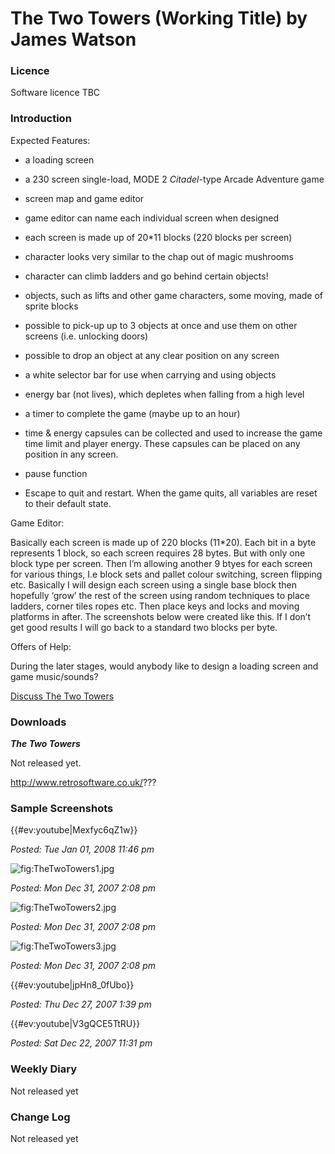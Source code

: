 # The Two Towers (Working Title) by James Watson

### Licence

Software licence TBC

### Introduction

Expected Features:

-   a loading screen
-   a 230 screen single-load, MODE 2 *Citadel*-type Arcade Adventure game
-   screen map and game editor
-   game editor can name each individual screen when designed
-   each screen is made up of 20\*11 blocks (220 blocks per screen)
-   character looks very similar to the chap out of magic mushrooms
-   character can climb ladders and go behind certain objects!
-   objects, such as lifts and other game characters, some moving, made of sprite blocks
-   possible to pick-up up to 3 objects at once and use them on other screens (i.e. unlocking doors)
-   possible to drop an object at any clear position on any screen
-   a white selector bar for use when carrying and using objects
-   energy bar (not lives), which depletes when falling from a high level
-   a timer to complete the game (maybe up to an hour)
-   time & energy capsules can be collected and used to increase the game time limit and player energy. These capsules can be placed on any position in any screen.
-   pause function
-   Escape to quit and restart. When the game quits, all variables are reset to their default state.

Game Editor:
Basically each screen is made up of 220 blocks (11\*20). Each bit in a byte represents 1 block, so each screen requires 28 bytes. But with only one block type per screen. Then I’m allowing another 9 btyes for each screen for various things, I.e block sets and pallet colour switching, screen flipping etc. Basically I will design each screen using a single base block then hopefully ‘grow’ the rest of the screen using random techniques to place ladders, corner tiles ropes etc. Then place keys and locks and moving platforms in after. The screenshots below were created like this. If I don’t get good results I will go back to a standard two blocks per byte.
Offers of Help:
During the later stages, would anybody like to design a loading screen and game music/sounds?

[Discuss The Two Towers](http://www.retrosoftware.co.uk/forum/viewforum.php?f=5)

### Downloads

***The Two Towers***
Not released yet.
http://www.retrosoftware.co.uk/???

### Sample Screenshots

{{\#ev:youtube|Mexfyc6qZ1w}}
*Posted: Tue Jan 01, 2008 11:46 pm*
![](./images/TheTwoTowers1.jpg "fig:TheTwoTowers1.jpg")
*Posted: Mon Dec 31, 2007 2:08 pm*
![](./images/TheTwoTowers2.jpg "fig:TheTwoTowers2.jpg")
*Posted: Mon Dec 31, 2007 2:08 pm*
![](./images/TheTwoTowers3.jpg "fig:TheTwoTowers3.jpg")
*Posted: Mon Dec 31, 2007 2:08 pm*
{{\#ev:youtube|jpHn8\_0fUbo}}
*Posted: Thu Dec 27, 2007 1:39 pm*
{{\#ev:youtube|V3gQCE5TtRU}}
*Posted: Sat Dec 22, 2007 11:31 pm*

### Weekly Diary

Not released yet

### Change Log

Not released yet
